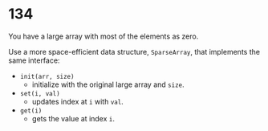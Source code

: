 [_metadata_:difficulty]:-  "Easy"
[_metadata_:asker]:-       "Facebook"
[_metadata_:tags]:-        "data-structure"

# 134

You have a large array with most of the elements as zero.

Use a more space-efficient data structure, `SparseArray`, that implements the same interface:

- `init(arr, size)`
  - initialize with the original large array and `size`.
- `set(i, val)`
  - updates index at `i` with `val`.
- `get(i)`
  - gets the value at index `i`.
